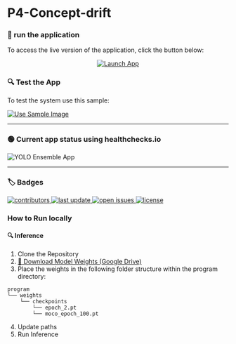 # P4-Concept-drift

### 🚀 run the application

To access the live version of the application, click the button below:

<div style="text-align: center;">
  <a href="http://56.228.4.93:8000/" target="_blank">
    <img src="https://img.shields.io/badge/Launch_App-Now-green?logo=fastapi&style=for-the-badge" alt="Launch App" />
  </a>
</div>

### 🔍 Test the App

To test the system use this sample:

<a href="https://raw.githubusercontent.com/T4t00N/P4-Concept-drift/develop/misc/sample_image.jpg" target="_blank">
  <img src="https://img.shields.io/badge/use-sample_image-blue" alt="Use Sample Image" />
</a>

---

### 🟢 Current app status using healthchecks.io

<img src="https://healthchecks.io/b/2/56b02c9d-d5a4-4db8-9646-e1845dff1d0c.svg" alt="YOLO Ensemble App" />

---

### 🏷️ Badges

<p>
  <a href="https://github.com/T4t00N/P4-Concept-drift/graphs/contributors" target="_blank">
    <img src="https://img.shields.io/github/contributors/T4t00N/P4-Concept-drift" alt="contributors" />
  </a>
  <a href="https://github.com/T4t00N/P4-Concept-drift/commits" target="_blank">
    <img src="https://img.shields.io/github/last-commit/T4t00N/P4-Concept-drift" alt="last update" />
  </a>
  <a href="https://github.com/T4t00N/P4-Concept-drift/issues" target="_blank">
    <img src="https://img.shields.io/github/issues/T4t00N/P4-Concept-drift" alt="open issues" />
  </a>
  <a href="https://github.com/T4t00N/P4-Concept-drift/blob/main/LICENSE" target="_blank">
    <img src="https://img.shields.io/github/license/T4t00N/P4-Concept-drift.svg" alt="license" />
  </a>
</p>

### How to Run locally

#### 🔍 Inference

1. Clone the Repository
2. [🔗 Download Model Weights (Google Drive)](https://drive.google.com/drive/folders/1mR-DiDxA7CC1Mu2gM2lwZeQgVvG9_s37?usp=drive_link)
3. Place the weights in the following folder structure within the program directory:
```plaintext
program
└── weights
    └── checkpoints
        └── epoch_2.pt
        └── moco_epoch_100.pt
```
4. Update paths
5. Run Inference



